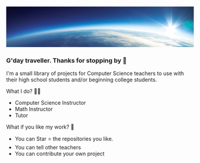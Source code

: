 
![Banner](images/Ke5urh_Banner1.png)

### G'day traveller.  Thanks for stopping by 👋

I'm a small library of projects for Computer Science teachers to use with their high school students and/or beginning college students. 

What I do? 👨‍💻
* Computer Science Instructor
* Math Instructor
* Tutor

What if you like my work? 🤩
* You can Star ⭐ the repositories you like.
* You can tell other teachers
* You can contribute your own project

<!--
**ke5urh/ke5urh** is a ✨ _special_ ✨ repository because its `README.md` (this file) appears on your GitHub profile.

Here are some ideas to get you started:

- 🔭 I’m currently working on ...
- 🌱 I’m currently learning ...
- 👯 I’m looking to collaborate on ...
- 🤔 I’m looking for help with ...
- 💬 Ask me about ...
- 📫 How to reach me: ...
- 😄 Pronouns: ...
- ⚡ Fun fact: ...
-->
